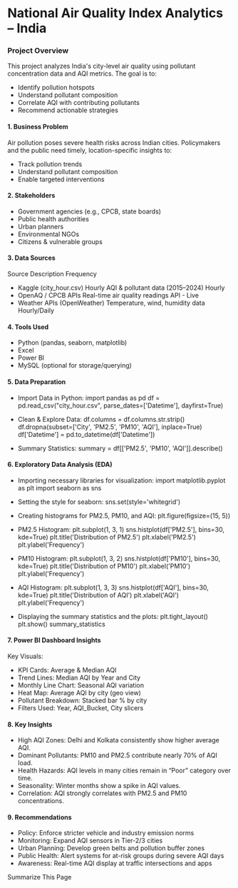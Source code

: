# National Air Quality Index Analytics – India

### Project Overview
This project analyzes India's city-level air quality using pollutant concentration data and AQI metrics. The goal is to:
- Identify pollution hotspots
- Understand pollutant composition
- Correlate AQI with contributing pollutants
- Recommend actionable strategies

#### 1. Business Problem
Air pollution poses severe health risks across Indian cities. Policymakers and the public need timely, location-specific insights to:
- Track pollution trends
- Understand pollutant composition
- Enable targeted interventions

#### 2. Stakeholders
- Government agencies (e.g., CPCB, state boards)
- Public health authorities
- Urban planners
- Environmental NGOs
- Citizens & vulnerable groups

#### 3. Data Sources
Source	Description	Frequency
- Kaggle (city_hour.csv)	Hourly AQI & pollutant data (2015–2024)	Hourly
- OpenAQ / CPCB APIs	Real-time air quality readings	API - Live
- Weather APIs (OpenWeather)	Temperature, wind, humidity data	Hourly/Daily

#### 4. Tools Used
- Python (pandas, seaborn, matplotlib)
- Excel
- Power BI
- MySQL (optional for storage/querying)

#### 5. Data Preparation
- Import Data in Python:
import pandas as pd
df = pd.read_csv("city_hour.csv", parse_dates=['Datetime'], dayfirst=True)

- Clean & Explore Data:
df.columns = df.columns.str.strip()
df.dropna(subset=['City', 'PM2.5', 'PM10', 'AQI'], inplace=True)
df['Datetime'] = pd.to_datetime(df['Datetime'])

- Summary Statistics:
summary = df[['PM2.5', 'PM10', 'AQI']].describe()

#### 6. Exploratory Data Analysis (EDA)
- Importing necessary libraries for visualization:
import matplotlib.pyplot as plt
import seaborn as sns

- Setting the style for seaborn:
sns.set(style='whitegrid')

- Creating histograms for PM2.5, PM10, and AQI:
plt.figure(figsize=(15, 5))

- PM2.5 Histogram:
plt.subplot(1, 3, 1)
sns.histplot(df['PM2.5'], bins=30, kde=True)
plt.title('Distribution of PM2.5')
plt.xlabel('PM2.5')
plt.ylabel('Frequency')

- PM10 Histogram:
plt.subplot(1, 3, 2)
sns.histplot(df['PM10'], bins=30, kde=True)
plt.title('Distribution of PM10')
plt.xlabel('PM10')
plt.ylabel('Frequency')

- AQI Histogram:
plt.subplot(1, 3, 3)
sns.histplot(df['AQI'], bins=30, kde=True)
plt.title('Distribution of AQI')
plt.xlabel('AQI')
plt.ylabel('Frequency')

- Displaying the summary statistics and the plots:
plt.tight_layout()
plt.show()
summary_statistics

#### 7. Power BI Dashboard Insights
Key Visuals:
- KPI Cards: Average & Median AQI
- Trend Lines: Median AQI by Year and City
- Monthly Line Chart: Seasonal AQI variation
- Heat Map: Average AQI by city (geo view)
- Pollutant Breakdown: Stacked bar % by city
- Filters Used:
Year, AQI_Bucket, City slicers

#### 8. Key Insights
- High AQI Zones: Delhi and Kolkata consistently show higher average AQI.
- Dominant Pollutants: PM10 and PM2.5 contribute nearly 70% of AQI load.
- Health Hazards: AQI levels in many cities remain in “Poor” category over time.
- Seasonality: Winter months show a spike in AQI values.
- Correlation: AQI strongly correlates with PM2.5 and PM10 concentrations.

#### 9. Recommendations
- Policy:	Enforce stricter vehicle and industry emission norms
- Monitoring:	Expand AQI sensors in Tier-2/3 cities
- Urban Planning:	Develop green belts and pollution buffer zones
- Public Health:	Alert systems for at-risk groups during severe AQI days
- Awareness:	Real-time AQI display at traffic intersections and apps


Summarize This Page 

